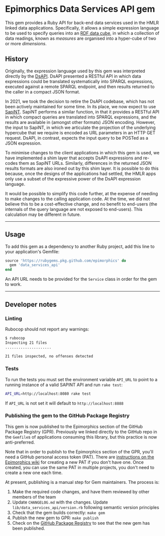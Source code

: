 # Epimorphics Data Services API gem

This gem provides a Ruby API for back-end data services used in the HMLR
linked data applications. Specifically, it allows a simple expression language
to be used to specify queries into an [RDF data cube](https://www.w3.org/TR/vocab-data-cube/),
in which a collection of data readings, known as _measures_ are organised into a
hyper-cube of two or more _dimensions_.

## History

Originally, the expression language used by this gem was interpreted directly by
the [DsAPI](https://github.com/epimorphics/data-API/wiki). DsAPI presented a RESTful
API in which data expressions could be translated systematically into SPARQL
expressions, executed against a remote SPARQL endpoint, and then results
returned to the caller in a compact JSON format.

In 2021, we took the decision to retire the DsAPI codebase, which has not been
actively maintained for some time. In its place, we now expect to use
[SapiNT](https://github.com/epimorphics/sapi-nt). SapiNT performs a similar
function, in that it provides a RESTful API in which compact queries are translated
into SPARQL expressions, and the results are available in (amongst other formats)
JSON encoding. However, the input to SapiNT, in which we articulate the projection
of the underlying hypercube that we require is encoded as URL parameters in an
HTTP GET request. DsAPI, in contrast, expects the input query to be POSTed as a
JSON expression.

To minimise changes to the client applications in which this gem is used, we have
implemented a shim layer that accepts DsAPI expressions and re-codes them as SapiNT
URLs. Similarly, differences in the returned JSON results formats are also ironed
out by this shim layer. It is possible to do this because, once the designs of the
applications had settled, the HMLR apps only use a subset of the expressive power
of the DsAPI expression language.

It would be possible to simplify this code further, at the expense of needing to
make changes to the calling application code. At the time, we did not believe this
to be a cost-effective change, and no benefit to end-users (the internals of the
query language are not exposed to end-users). This calculation may be different in
future.

---

## Usage

To add this gem as a dependency to another Ruby project, add this line to your
application's Gemfile:

```ruby
source 'https://rubygems.pkg.github.com/epimorphics' do
  gem 'data_services_api'
end
```

An API URL needs to be provided for the `Service` class in order for the gem
to work.

---
## Developer notes

### Linting

Rubocop should not report any warnings:

```sh
$ rubocop
Inspecting 21 files
.....................

21 files inspected, no offenses detected
```

### Tests

To run the tests you must set the environment variable `API_URL` to point to a
running instance of a valid SAPINT API and run `rake test`:

```sh
API_URL=http://localhost:8080 rake test
```

If `API_URL` is not set it will default to `http://localhost:8888`

### Publishing the gem to the GitHub Package Registry

This gem is now published to the Epimorphics section of the GitHub Package
Registry (GPR). Previously we linked directly to the GitHub repo in the
`Gemfile`s of applications consuming this library, but this practice is now
anti-preferred.

Note that in order to publish to the Epimorphics section of the GPR, you'll
need a GitHub personal access token (PAT). There are [instructions on the Epimorphics
wiki](https://github.com/epimorphics/internal/wiki/Ansible-CICD#creating-a-pat-for-gpr-access)
for creating a new PAT if you don't have one. Once created, you can use the
same PAT in multiple projects, you don't need to create a new one each time.

At present, publishing is a manual step for Gem maintainers. The process is:

1. Make the required code changes, and have them reviewed by other members of
   the team
2. Update `CHANGELOG.md` with the changes. Update
   `lib/data_services_api/version.rb` following semantic version principles
3. Check that the gem builds correctly: `make gem`
4. Publish the new gem to GPR: `make publish`
5. Check on the [GitHub Package
   Registry](https://github.com/orgs/epimorphics/packages?repo_name=data_services_api)
   to see that the new gem has been published.
